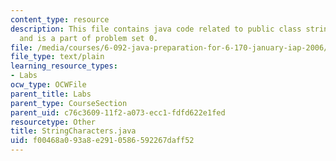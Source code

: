 ```yaml
---
content_type: resource
description: This file contains java code related to public class stringcharacters,
  and is a part of problem set 0.
file: /media/courses/6-092-java-preparation-for-6-170-january-iap-2006/f00468a093a8e2910586592267daff52_StringCharacters.java
file_type: text/plain
learning_resource_types:
- Labs
ocw_type: OCWFile
parent_title: Labs
parent_type: CourseSection
parent_uid: c76c3609-11f2-a073-ecc1-fdfd622e1fed
resourcetype: Other
title: StringCharacters.java
uid: f00468a0-93a8-e291-0586-592267daff52
---
```

